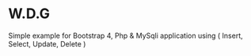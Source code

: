 # W.D.G
Simple example for Bootstrap 4, Php &amp; MySqli application using ( Insert, Select, Update, Delete )
